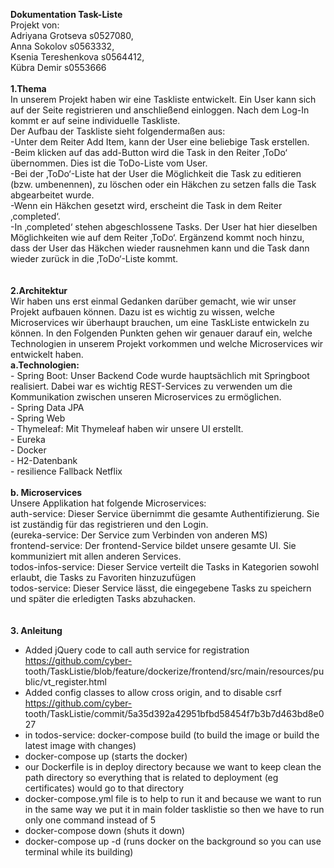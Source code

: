 **Dokumentation Task-Liste** <br>
Projekt von: <br>
Adriyana Grotseva    s0527080, <br>
Anna Sokolov         s0563332, <br>
Ksenia Tereshenkova s0564412, <br>
Kübra Demir         s0553666 <br>
<br>
**1.Thema**<br>
  In unserem Projekt haben wir eine Taskliste entwickelt. Ein User kann sich auf der Seite registrieren und anschließend einloggen. Nach dem Log-In kommt er auf seine individuelle Taskliste. <br>
  Der Aufbau der Taskliste sieht folgendermaßen aus: <br>
 -Unter dem Reiter Add Item, kann der User eine beliebige Task erstellen.<br>
 -Beim klicken auf das add-Button wird die Task in den Reiter ‚ToDo‘ übernommen. Dies ist die ToDo-Liste vom User. <br>
 -Bei der ‚ToDo‘-Liste hat der User die Möglichkeit die Task zu editieren (bzw. umbenennen), zu löschen oder ein Häkchen zu setzen falls die Task abgearbeitet wurde. <br>
 -Wenn ein Häkchen gesetzt wird, erscheint die Task in dem Reiter ‚completed‘. <br>
 -In ‚completed‘ stehen abgeschlossene Tasks. Der User hat hier dieselben Möglichkeiten wie auf dem Reiter ‚ToDo‘. Ergänzend kommt noch hinzu, dass der User das Häkchen wieder rausnehmen kann und die Task dann wieder zurück in die ‚ToDo‘-Liste kommt.<br> 
<br><br>
**2.Architektur**<br>
  Wir haben uns erst einmal Gedanken darüber gemacht, wie wir unser Projekt aufbauen können. Dazu ist es wichtig zu wissen, welche Microservices wir überhaupt brauchen, um eine TaskListe entwickeln zu können. In den Folgenden Punkten gehen wir genauer darauf ein, welche Technologien in unserem Projekt vorkommen und welche Microservices wir entwickelt haben. <br>
  **a.Technologien:** <br>
    -	Spring Boot: Unser Backend Code wurde hauptsächlich mit Springboot realisiert.  Dabei war es wichtig REST-Services zu verwenden um die Kommunikation zwischen unseren Microservices zu ermöglichen. <br>
    -	Spring Data JPA <br>
    -	Spring Web<br>
    -	Thymeleaf: Mit Thymeleaf haben wir unsere UI erstellt. <br>
    -	Eureka<br>
    -	Docker<br>
    -	H2-Datenbank<br>
    - resilience Fallback Netflix<br>
    <br>
  **b. Microservices**<br>
     Unsere Applikation hat folgende Microservices: <br>
     auth-service: Dieser Service übernimmt die gesamte Authentifizierung. Sie ist zuständig für das registrieren und den Login.<br>
     (eureka-service: Der Service zum Verbinden von anderen MS)<br>
     frontend-service: Der frontend-Service bildet unsere gesamte UI. Sie kommuniziert mit allen anderen Services. <br>
     todos-infos-service: Dieser Service verteilt die Tasks in Kategorien sowohl erlaubt, die Tasks zu Favoriten hinzuzufügen<br>
     todos-service: Dieser Service lässt, die eingegebene Tasks zu speichern und später die erledigten Tasks abzuhacken.
<br>
<br><br>
**3. Anleitung**<br>
  - Added jQuery code to call auth service for registration https://github.com/cyber-  tooth/TaskListie/blob/feature/dockerize/frontend/src/main/resources/public/vt_register.html<br>
  - Added config classes to allow cross origin, and to disable csrf https://github.com/cyber-  tooth/TaskListie/commit/5a35d392a42951bfbd58454f7b3b7d463bd8e027<br>
   - in todos-service: docker-compose build (to build the image or build the latest image with changes)<br>
   - docker-compose up (starts the docker)<br>
   - our Dockerfile is in deploy directory because we want to keep clean the path directory so everything that is related to deployment (eg certificates) would go to that directory<br>
   - docker-compose.yml file is to help to run it and because we want to run in the same way we put it in main folder tasklistie so then we have to run only one command instead of 5<br>
   - docker-compose down (shuts it down)<br>
   - docker-compose up -d (runs docker on the background so you can use terminal while its building)


